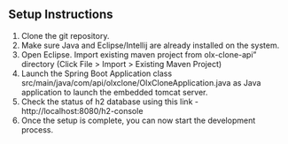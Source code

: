 ## Setup Instructions
1. Clone the git repository. 
2. Make sure Java and Eclipse/Intellij are already installed on the system.
3. Open Eclipse. Import existing maven project from olx-clone-api” directory (Click File > Import > Existing Maven Project)
4. Launch the Spring Boot Application class src/main/java/com/api/olxclone/OlxCloneApplication.java as Java application to launch the embedded tomcat server.
5. Check the status of h2 database using this link - http://localhost:8080/h2-console
6. Once the setup is complete, you can now start the development process.